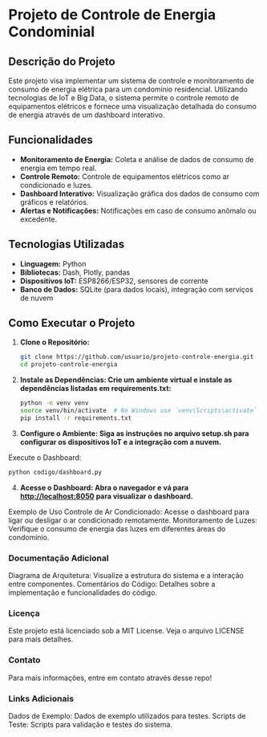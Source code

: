 # Projeto de Controle de Energia Condominial

## Descrição do Projeto

Este projeto visa implementar um sistema de controle e monitoramento de consumo de energia elétrica para um condomínio residencial. Utilizando tecnologias de IoT e Big Data, o sistema permite o controle remoto de equipamentos elétricos e fornece uma visualização detalhada do consumo de energia através de um dashboard interativo.

## Funcionalidades

- **Monitoramento de Energia:** Coleta e análise de dados de consumo de energia em tempo real.
- **Controle Remoto:** Controle de equipamentos elétricos como ar condicionado e luzes.
- **Dashboard Interativo:** Visualização gráfica dos dados de consumo com gráficos e relatórios.
- **Alertas e Notificações:** Notificações em caso de consumo anômalo ou excedente.

## Tecnologias Utilizadas

- **Linguagem:** Python
- **Bibliotecas:** Dash, Plotly, pandas
- **Dispositivos IoT:** ESP8266/ESP32, sensores de corrente
- **Banco de Dados:** SQLite (para dados locais), integração com serviços de nuvem

## Como Executar o Projeto

1. **Clone o Repositório:**

   ```bash
   git clone https://github.com/usuario/projeto-controle-energia.git
   cd projeto-controle-energia

   ```

2. **Instale as Dependências: Crie um ambiente virtual e instale as dependências listadas em requirements.txt:**

   ```bash
   python -m venv venv
   source venv/bin/activate  # No Windows use `venv\Scripts\activate`
   pip install -r requirements.txt
   ```

3. **Configure o Ambiente: Siga as instruções no arquivo setup.sh para configurar os dispositivos IoT e a integração com a nuvem.**

Execute o Dashboard:

```bash
python codigo/dashboard.py
```

4. **Acesse o Dashboard: Abra o navegador e vá para <http://localhost:8050> para visualizar o dashboard.**

Exemplo de Uso
Controle de Ar Condicionado: Acesse o dashboard para ligar ou desligar o ar condicionado remotamente.
Monitoramento de Luzes: Verifique o consumo de energia das luzes em diferentes áreas do condomínio.

### Documentação Adicional

Diagrama de Arquitetura: Visualize a estrutura do sistema e a interação entre componentes.
Comentários do Código: Detalhes sobre a implementação e funcionalidades do código.

### Licença

Este projeto está licenciado sob a MIT License. Veja o arquivo LICENSE para mais detalhes.

### Contato

Para mais informações, entre em contato através desse repo!

### Links Adicionais

Dados de Exemplo: Dados de exemplo utilizados para testes.
Scripts de Teste: Scripts para validação e testes do sistema.
